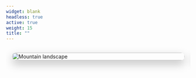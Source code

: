 ```yaml
---
widget: blank
headless: true
active: true
weight: 15
title: ""
---
```


<div class="kgd-slider">
  <img src="https://images.unsplash.com/photo-1506744038136-46273834b3fb?auto=format&fit=crop&w=1600&q=80" alt="Mountain landscape">
  <img src="https://images.unsplash.com/photo-1507525428034-b723cf961d3e?auto=format&fit=crop&w=1600&q=80" alt="Ocean view">
  <img src="https://images.unsplash.com/photo-1522199710521-72d69614c702?auto=format&fit=crop&w=1600&q=80" alt="City lights">
</div>

<style>
/* 슬라이더 전체 영역 */
.kgd-slider {
  display: flex;
  flex-direction: row;
  flex-wrap: nowrap;
  justify-content: flex-start;
  align-items: center;
  gap: 1.5rem;
  overflow-x: auto;
  overflow-y: hidden;
  scroll-snap-type: x mandatory;
  scroll-behavior: smooth;
  -webkit-overflow-scrolling: touch;
  padding: 1rem 1rem 3rem 1rem;
}

/* 각 이미지 설정 */
.kgd-slider img {
  width: 100%;
  max-width: 480px;
  height: auto;
  border-radius: 12px;
  flex-shrink: 0;
  scroll-snap-align: center;
  object-fit: cover;
  box-shadow: 0 10px 25px rgba(0, 0, 0, 0.25);
  transition: transform 0.3s ease;
}

/* hover 효과 */
.kgd-slider img:hover {
  transform: scale(1.05);
}

/* 다크 모드 대응 */
.dark .kgd-slider img {
  box-shadow: 0 8px 18px rgba(255, 255, 255, 0.15);
}
</style>
